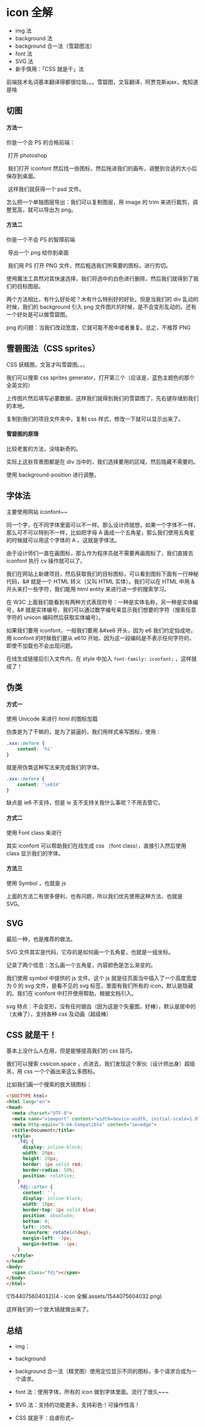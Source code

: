 # icon 全解

- img 法
- background 法
- background 合一法（雪碧图法）
- font 法
- SVG 法
- 新手慎用：「CSS 就是干」法

前端技术名词基本翻译得都很垃圾。。。雪碧图，文盲翻译，阿贾克斯ajax，鬼知道是啥



## 切图

#### 方法一

你是一个会 PS 的合格前端：

​	打开 photoshop

​	我们打开 iconfont 然后找一些图标，然后拖进我们的画布，调整到合适的大小后保存到桌面。

​	这样我们就获得一个 psd 文件。

怎么把一个单独图层导出：我们可以复制图层，用 image 的 trim 来进行裁剪，调整宽高，就可以导出为 png。

#### 方法二

你是一个不会 PS 的智障前端

​	导出一个 png 给你到桌面

​	我们用 PS 打开 PNG 文件，然后粗选我们所需要的图标，进行剪切。

​	使用魔法工具然对其快速选择，我们将选中的白色进行删除，然后我们就得到了我们的目标图层。



两个方法相比，有什么好处呢？木有什么特别好的好处。但是当我们的 div 乱动的时候，我们的 background 引入 png 文件图片的时候，是不会变形乱动的。还有一个好处是可以做雪碧图。

png 的问题：当我们改动宽度，它就可能不居中或者重复。总之，不推荐 PNG



## 雪碧图法（CSS sprites）

CSS 妖精图，文盲才叫雪碧图。。。

我们可以搜索 css sprites generator，打开第三个（应该是，蓝色主题色的那个全英文的）

上传图片然后填写必要数据，这样我们就得到我们的雪碧图了，先右键存储到我们的本地。

复制到我们的项目文件夹中，复制 css 样式，修改一下就可以显示出来了。

#### 雪碧图的原理

比较老套的方法，没啥新奇的。

实际上这些背景图都是在 div 当中的，我们选择要用的区域，然后隐藏不需要的。

使用 background-position 进行调整。



## 字体法

主要使用网站 iconfont~~

同一个字，在不同字体里面可以不一样。那么设计师就想，如果一个字体不一样，那么可不可以特别不一样，比如把字母 A 画成一个五角星，那么我们使用五角星的时候就可以用这个字体的 A 。这就是字体法。

由于设计师们一直在画图标，那么作为程序员就不需要再画图标了，我们直接去 iconfont 执行 cv 操作就可以了。

我们在网站上新建项目，然后获取我们的目标图标，可以看到图标下面有一行神秘代码，&# 就是一个 HTML 转义（又叫 HTML 实体）。我们可以在 HTML 中用 & 开头来打一些字符，我们能用 html entity 来进行进一步的搜索学习。

在 W3C 上面我们能看到有两种方式表现符号：一种是实体名称，另一种是实体编号，&# 就是实体编号，我们可以通过数字编号来显示我们想要的字符（搜索任意字符的 unicon 编码然后获取实体编号）。

如果我们要用 iconfont，一般我们要用 &#xe6 开头，因为 e6 我们约定俗成地，用 iconfont 的时候我们要从 e610 开始，因为这一段编码是不表示任何字符的，即使不加载也不会出现问题。

在线生成链接后引入文件内，在 style 中加入 `font-family: iconfont;` ，这样就成了！



## 伪类

#### 方式一

使用 Unicode 来进行 html 的图标加载

伪类是为了干嘛的，是为了装逼的，我们用样式来写图标，使用 :

```css
.xxx::before {
    content: 'hi'
}
```

就是用伪类这种写法来完成我们的字体。

```css
.xxx::before {
    content: '\e614'
}
```

缺点是 ie6 不支持，但是 ie 支不支持关我什么事呢？不用去管它。

#### 方式二

使用 Font class 来进行

其实 iconfont 可以帮助我们在线生成 css （font class），直接引入然后使用 class 显示我们的字体。

#### 方法三

使用 Symbol ，也就是 js

上面的方法二有很多便利，也有问题，所以我们优先使用这种方法，也就是 SVG。



## SVG

最后一种，也是推荐的做法。

SVG 文件其实是代码，它存的是如何画一个五角星，也就是一组坐标。

记录了两个信息：怎么画一个五角星，内容颜色是怎么渐变的。

我们使用 symbol 中提供的 js 文件。这个 js 就是往页面当中插入了一个高度宽度为 0 的 svg 文件，是看不见的 svg 标签，里面有我们所有的 icon，默认是隐藏的。我们在 iconfont 中打开使用帮助，根据文档引入。

svg 特点：不会变形，没有任何锯齿（因为这是个矢量图，好棒），默认是居中的（太棒了），支持各种 css 及动画（超级棒）



## CSS 就是干！

基本上没什么人在用，但是能够提高我们的 css 技巧。

我们可以搜索 cssicon.space ，点进去，我们发现这个家伙（设计师出身）超级吊，用 css 一个个画出来这么多图标。

比如我们画一个搜索的放大镜图标：

```html
<!DOCTYPE html>
<html lang="en">
<head>
  <meta charset="UTF-8">
  <meta name="viewport" content="width=device-width, initial-scale=1.0">
  <meta http-equiv="X-UA-Compatible" content="ie=edge">
  <title>Document</title>
  <style>
    .fdj {
      display: inline-block;
      width: 20px;
      height: 20px;
      border: 1px solid red;
      border-radius: 50%;
      position: relative;
    }
    .fdj::after {
      content: '';
      display: inline-block;
      width: 10px;
      border-top: 1px solid blue;
      position: absolute;
      bottom: 0;
      left: 100%;
      transform: rotate(45deg);
      margin-left: -3px;
      margin-bottom: -1px;
    }
  </style>
</head>
<body>
  <span class="fdj"></span>
</body>
</html>
```

![1544075604032](4 - icon 全解.assets/1544075604032.png)

这样我们的一个放大镜就做出来了。







## 总结

- img：

- background

- background 合一法（精灵图）使用定位显示不同的图标，多个请求合成为一个请求。

- font 法：使用字体，所有的 icon 做到字体里面。流行了很久~~~

- SVG 法：支持的功能更多，支持彩色！可操作性高！

- CSS 就是干：自虐形式~




